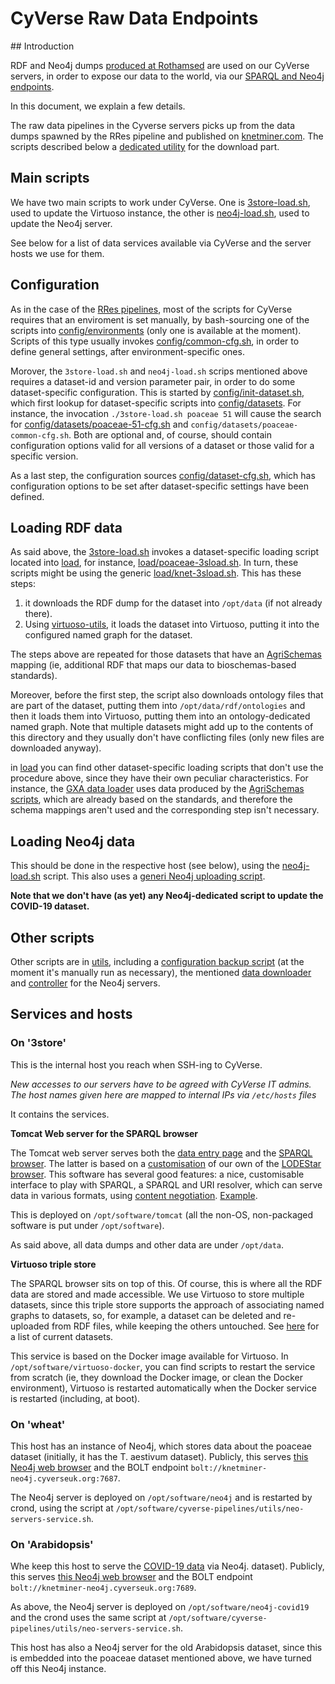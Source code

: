 # CyVerse Raw Data Endpoints

## Introduction

RDF and Neo4j dumps [produced at Rothamsed](../rres-endpoints) are used on our CyVerse servers, in 
order to expose our data to the world, via our [SPARQL and Neo4j endpoints][10].

[10]: https://knetminer.com/data

In this document, we explain a few details.

The raw data pipelines in the Cyverse servers picks up from the data dumps spawned by the RRes 
pipeline and published on [knetminer.com](http://knetminer.com/downloads). The scripts described
below a [dedicated utility](utils/knet-download.sh) for the download part.  

## Main scripts

We have two main scripts to work under CyVerse. One is [3store-load.sh](3store-load.sh), used to 
update the Virtuoso instance, the other is [neo4j-load.sh](neo4j-load.sh), used to update the
Neo4j server. 

See below for a list of data services available via CyVerse and the server hosts we use for them. 

## Configuration

As in the case of the [RRes pipelines](../rres-endpoints), most of the scripts for CyVerse requires that an enviroment
is set manually, by bash-sourcing one of the scripts into [config/environments](config/environments) (only one is 
available at the moment). Scripts of this type usually invokes [config/common-cfg.sh](config/common-cfg.sh), in order 
to define general settings, after environment-specific ones.  
  
Morover, the `3store-load.sh` and `neo4j-load.sh` scrips mentioned above requires a dataset-id and version parameter 
pair, in order to do some dataset-specific configuration. This is started by [config/init-dataset.sh](config/init-dataset.sh),
which first lookup for dataset-specific scripts into [config/datasets](config/datasets). For instance, the invocation
`./3store-load.sh poaceae 51` will cause the search for [config/datasets/poaceae-51-cfg.sh](config/datasets/poaceae-51-cfg.sh) 
and `config/datasets/poaceae-common-cfg.sh`. Both are optional and, of course, should contain configuration options 
valid for all versions of a dataset or those valid for a specific version.  

As a last step, the configuration sources [config/dataset-cfg.sh](config/dataset-cfg.sh), which has configuration options
to be set after dataset-specific settings have been defined.

## Loading RDF data

As said above, the [3store-load.sh](3store-load.sh) invokes a dataset-specific loading script located into 
[load](load), for instance, [load/poaceae-3sload.sh](load/poaceae-3sload.sh). In turn, these scripts might be using
the generic [load/knet-3sload.sh](load/knet-3sload.sh). This has these steps:

1. it downloads the RDF dump for the dataset into `/opt/data` (if not already there).
1. Using [virtuoso-utils][20], it loads the dataset into Virtuoso, putting it into the configured
   named graph for the dataset.
   
The steps above are repeated for those datasets that have an [AgriSchemas](https://github.com/Rothamsted/agri-schemas) 
mapping (ie, additional RDF that maps our data to bioschemas-based standards).  

Moreover, before the first step, the script also downloads ontology files that are part of the dataset, putting them 
into `/opt/data/rdf/ontologies` and then it loads them into Virtuoso, putting them into an ontology-dedicated named
graph. Note that multiple datasets might add up to the contents of this directory and they usually don't have 
conflicting files (only new files are downloaded anyway).

in [load](load) you can find other dataset-specific loading scripts that don't use the procedure above, since they
have their own peculiar characteristics. For instance, the [GXA data loader](load/gxa-3sload.sh) uses data produced
by the [AgriSchemas scripts][30], which are already based on the standards, and therefore the schema mappings aren't
used and the corresponding step isn't necessary. 


[20]: https://github.com/marco-brandizi/rdfutils/tree/master/virtuoso-utils
[30]: https://github.com/Rothamsted/agri-schemas/tree/master/dfw-dataset/gxa


## Loading Neo4j data

This should be done in the respective host (see below), using the [neo4j-load.sh](neo4j-load.sh) script.
This also uses a [generi Neo4j uploading script](load/neo-load.sh).  

**Note that we don't have (as yet) any Neo4j-dedicated script to update the COVID-19 dataset.**   

## Other scripts
Other scripts are in [utils](utils), including a [configuration backup script](utils/sys-bkp.sh) (at the moment it's 
manually run as necessary), the mentioned [data downloader](utils/knet-download.sh) and 
[controller](utils/neo-servers-service.sh) for the Neo4j servers.


## Services and hosts

### On '3store'

This is the internal host you reach when SSH-ing to CyVerse.  

*New accesses to our servers have to be agreed with CyVerse IT admins. The host names given here are mapped to internal
IPs via `/etc/hosts` files*

It contains the services.

**Tomcat Web server for the SPARQL browser**

The Tomcat web server serves both the [data entry page](https://knetminer.com/data) and
the [SPARQL browser][520]. The latter is based on a [customisation][530] of our own of the 
[LODEStar browser][540]. This software has several good features: a nice, customisable interface to play with SPARQL, 
a SPARQL and URI resolver, which can serve data in various formats, using [content negotiation][550]. [Example][560].    
  
This is deployed on `/opt/software/tomcat` (all the non-OS, non-packaged software is put under `/opt/software`).  
  
As said above, all data dumps and other data are under `/opt/data`.
  
**Virtuoso triple store**

The SPARQL browser sits on top of this. Of course, this is where all the RDF data are stored
and made accessible. We use Virtuoso to store multiple datasets, since this triple store supports the approach of 
associating named graphs to datasets, so, for example, a dataset can be deleted and re-uploaded from RDF files, while
keeping the others untouched. See [here][570] for a list of current datasets.

This service is based on the Docker image available for Virtuoso. In `/opt/software/virtuoso-docker`, you can find scripts
to restart the service from scratch (ie, they download the Docker image, or clean the Docker environment), Virtuoso is
restarted automatically when the Docker service is restarted (including, at boot).  

[520]: https://knetminer.com/data/sparql
[530]: https://github.com/Rothamsted/knetminer-lodestar/tree/knetminer
[540]: https://github.com/EBISPOT/lodestar
[550]: https://www.ebi.ac.uk/rdf/documentation/contentNegotiation/
[560]: http://knetminer.org/data/rdf/resources/gene_traescs1d02g156000
[570]: https://tinyurl.com/y2tt4dcy


### On 'wheat'

This host has an instance of Neo4j, which stores data about the poaceae dataset (initially, it has the T. aestivum 
dataset). Publicly, this serves [this Neo4j web browser](http://knetminer-wheat.cyverseuk.org:7474/) and 
the BOLT endpoint `bolt://knetminer-neo4j.cyverseuk.org:7687`.  

The Neo4j server is deployed on `/opt/software/neo4j` and is restarted by crond, using the script at
`/opt/software/cyverse-pipelines/utils/neo-servers-service.sh`.  

 
### On 'Arabidopsis'

Whe keep this host to serve the [COVID-19 data](https://f1000research.com/articles/10-703) via Neo4j. 
dataset). Publicly, this serves [this Neo4j web browser](http://knetminer-covid19.cyverseuk.org:7476/) and 
the BOLT endpoint `bolt://knetminer-neo4j.cyverseuk.org:7689`.  

As above, the Neo4j server is deployed on `/opt/software/neo4j-covid19` and the crond uses the same script at
`/opt/software/cyverse-pipelines/utils/neo-servers-service.sh`.  

This host has also a Neo4j server for the old Arabidopsis dataset, since this is embedded into the poaceae dataset 
mentioned above, we have turned off this Neo4j instance.
 
